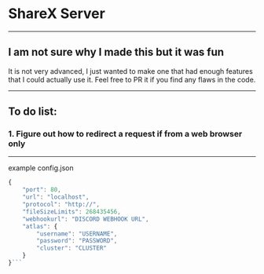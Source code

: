 # ShareX Server

---

## I am not sure why I made this but it was fun

It is not very advanced, I just wanted to make one that had enough features that I could actually use it.
Feel free to PR it if you find any flaws in the code.

---

## To do list:

### 1. Figure out how to redirect a request if from a web browser only

---

example config.json
```js
{
    "port": 80,
    "url": "localhost",
    "protocol": "http://",
    "fileSizeLimits": 268435456,
    "webhookurl": "DISCORD WEBHOOK URL",
    "atlas": {
        "username": "USERNAME",
        "password": "PASSWORD",
        "cluster": "CLUSTER"
    }
}```
